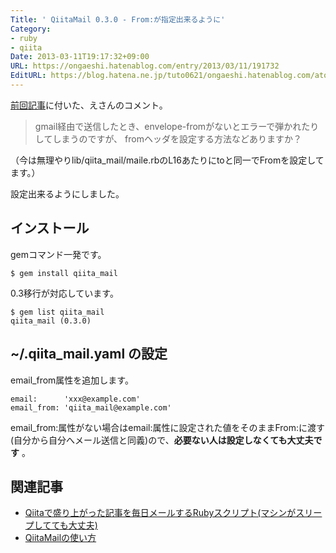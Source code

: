 ```yaml
---
Title: ' QiitaMail 0.3.0 - From:が指定出来るように'
Category:
- ruby
- qiita
Date: 2013-03-11T19:17:32+09:00
URL: https://ongaeshi.hatenablog.com/entry/2013/03/11/191732
EditURL: https://blog.hatena.ne.jp/tuto0621/ongaeshi.hatenablog.com/atom/entry/13425511277527193292
---
```


[前回記事](http://ongaeshi.hatenablog.com/entry/2013/03/04/154033)に付いた、えさんのコメント。

>gmail経由で送信したとき、envelope-fromがないとエラーで弾かれたりしてしまうのですが、
fromヘッダを設定する方法などありますか？
>
（今は無理やりlib/qiita_mail/maile.rbのL16あたりにtoと同一でFromを設定してます。）

設定出来るようにしました。

## インストール
gemコマンド一発です。

```
$ gem install qiita_mail
```

0.3移行が対応しています。

```
$ gem list qiita_mail
qiita_mail (0.3.0)
```

## ~/.qiita_mail.yaml の設定
email_from属性を追加します。

```
email:      'xxx@example.com'
email_from: 'qiita_mail@example.com'
```

email_from:属性がない場合はemail:属性に設定された値をそのままFrom:に渡す(自分から自分へメール送信と同義)ので、**必要ない人は設定しなくても大丈夫です** 。

## 関連記事
- [Qiitaで盛り上がった記事を毎日メールするRubyスクリプト(マシンがスリープしてても大丈夫)](http://ongaeshi.hatenablog.com/entry/2013/03/04/154033)
- [QiitaMailの使い方](http://qiita.com/items/0a63523475dd1d83044a)

